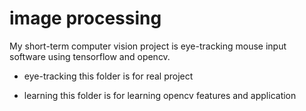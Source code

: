 # image processing
My short-term computer vision project is eye-tracking mouse input software using tensorflow and opencv. 
* eye-tracking
	this folder is for real project

* learning
	this folder is for learning opencv features and application
